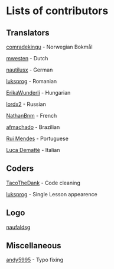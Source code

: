# Lists of contributors


## Translators

<a href="https://github.com/comradekingu">comradekingu</a> - Norwegian Bokmål

<a href="https://github.com/mwesten">mwesten</a> - Dutch

<a href="https://github.com/nautilusx">nautilusx</a> - German

<a href="https://github.com/luksprog">luksprog</a> - Romanian

<a href="https://github.com/ErikaWunderli">ErikaWunderli</a> - Hungarian

<a href="https://github.com/lordx2">lordx2</a> - Russian

<a href="https://github.com/NathanBnm">NathanBnm</a> - French

<a href="https://github.com/afmachado">afmachado</a> - Brazilian

<a href="https://hosted.weblate.org/user/tonela">Rui Mendes</a> - Portuguese

<a href="https://hosted.weblate.org/user/luca.dematte64">Luca Demattè</a> - Italian


## Coders

<a href="https://github.com/TacoTheDank">TacoTheDank</a> - Code cleaning

<a href="https://github.com/luksprog">luksprog</a> - Single Lesson appearence


## Logo

<a href="https://github.com/naufaldsg">naufaldsg</a>


## Miscellaneous

<a href="https://github.com/andy5995">andy5995</a> - Typo fixing
